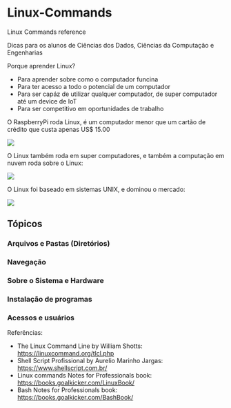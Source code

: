 # Linux-Commands
Linux Commands reference

Dicas para os alunos de Ciências dos Dados, Ciências da Computação e Engenharias

Porque aprender Linux?
- Para aprender sobre como o computador funcina
- Para ter acesso a todo o potencial de um computador
- Para ser capáz de utilizar qualquer computador, de super computador até um device de IoT
- Para ser competitivo em oportunidades de trabalho

O RaspberryPi roda Linux, é um computador menor que um cartão de crédito que custa apenas US$ 15.00

![](https://images.prismic.io/rpf-products/9371b539-77d4-47f1-b89b-aa65b23c9833_RPI%20ZERO%20W%20ANGLE%202%20REFRESH_.jpg)

O Linux também roda em super computadores, e também a computação em nuvem roda sobre o Linux:

![](https://www.omgubuntu.co.uk/wp-content/uploads/2018/06/summit-supercomputer-red-hat-linux.jpg)

O Linux foi baseado em sistemas UNIX, e dominou o mercado:

![](https://upload.wikimedia.org/wikipedia/commons/thumb/0/0d/Operating_systems_used_on_top_500_supercomputers.svg/640px-Operating_systems_used_on_top_500_supercomputers.svg.png)

## Tópicos

### Arquivos e Pastas (Diretórios)

### Navegação

### Sobre o Sistema e Hardware

### Instalação de programas

### Acessos e usuários

Referências:

- The Linux Command Line by William Shotts: https://linuxcommand.org/tlcl.php
- Shell Script Profissional by Aurelio Marinho Jargas: https://www.shellscript.com.br/
- Linux commands Notes for Professionals book: https://books.goalkicker.com/LinuxBook/
- Bash Notes for Professionals book: https://books.goalkicker.com/BashBook/
